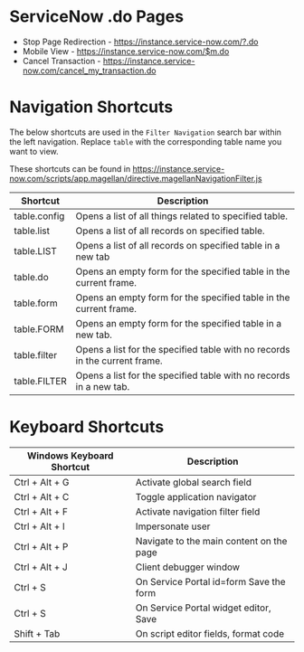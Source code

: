 # ServiceNow .do Pages #

* Stop Page Redirection - <https://instance.service-now.com/?.do>
* Mobile View - <https://instance.service-now.com/$m.do>
* Cancel Transaction - <https://instance.service-now.com/cancel_my_transaction.do>

# Navigation Shortcuts #
The below shortcuts are used in the `Filter Navigation` search bar within the left navigation. Replace `table` with the corresponding table name you want to view.

These shortcuts can be found in <https://instance.service-now.com/scripts/app.magellan/directive.magellanNavigationFilter.js>

| Shortcut     | Description                                                                |
|--------------|----------------------------------------------------------------------------|
| table.config | Opens a list of all things related to specified table.                     |
| table.list   | Opens a list of all records on specified table.                            |
| table.LIST   | Opens a list of all records on specified table in a new tab                |
| table.do     | Opens an empty form for the specified table in the current frame.          |
| table.form   | Opens an empty form for the specified table in the current frame.          |
| table.FORM   | Opens an empty form for the specified table in a new tab.                  |
| table.filter | Opens a list for the specified table with no records in the current frame. |
| table.FILTER | Opens a list for the specified table with no records in a new tab.         |

# Keyboard Shortcuts #

| Windows Keyboard Shortcut | Description                              |
| ------------------------- | ---------------------------------------- |
| Ctrl + Alt + G            | Activate global search field             |
| Ctrl + Alt + C            | Toggle application navigator             |
| Ctrl + Alt + F            | Activate navigation filter field         |
| Ctrl + Alt + I            | Impersonate user                         |
| Ctrl + Alt + P            | Navigate to the main content on the page |
| Ctrl + Alt + J            | Client debugger window                   |
| Ctrl + S                  | On Service Portal id=form Save the form  |
| Ctrl + S                  | On Service Portal widget editor, Save    |
| Shift + Tab               | On script editor fields, format code     |